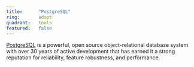 ```yaml
---
title:      "PostgreSQL"
ring:       adopt
quadrant:   tools
featured:   false
---
```


[PostgreSQL](https://www.postgresql.org/) is a powerful, open source object-relational database system with over 30 years of active development that has earned it a strong reputation for reliability, feature robustness, and performance.

